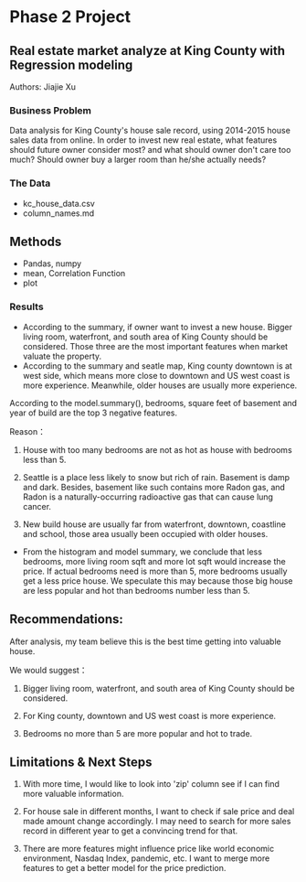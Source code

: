 # Phase 2 Project
##  Real estate market analyze at King County with Regression modeling

Authors: Jiajie Xu

### Business Problem

Data analysis for King County's house sale record, using 2014-2015 house sales data from online. In order to invest new real estate, what features should future owner consider most? and what should owner don't care too much? Should owner buy a larger room than he/she actually needs?

### The Data

* kc_house_data.csv
* column_names.md


## Methods

* Pandas, numpy
* mean, Correlation Function
* plot


### Results

* According to the summary, if owner want to invest a new house. Bigger living room, waterfront, and south area of King County should be considered. Those three are the most important features when market valuate the property.
* According to the summary and seatle map, King county downtown is at west side, which means more close to downtown and US west coast is more experience. Meanwhile, older houses are usually more experience.

According to the model.summary(), bedrooms, square feet of basement and year of build are the top 3 negative features. ​

Reason：​

1. House with too many bedrooms are not as hot as house with bedrooms less than 5. ​

2. Seattle is a place less likely to snow but rich of rain. Basement is damp and dark. Besides, basement like such contains more Radon gas, and Radon is a naturally-occurring radioactive gas that can cause lung cancer. ​

3. New build house are usually far from waterfront, downtown, coastline and school, those area usually been occupied with older houses.

* From the histogram and model summary, we conclude that less bedrooms, more living room sqft and more lot sqft would increase the price. If actual bedrooms need is more than 5, more bedrooms usually get a less price house. We speculate this may because those big house are less popular and hot than bedrooms number less than 5.

## Recommendations:

After analysis, my team believe this is the best time getting into valuable house.

We would suggest：

1. Bigger living room, waterfront, and south area of King County should be considered.

2. For King county, downtown and US west coast is more experience.

3. Bedrooms no more than 5 are more popular and hot to trade.


## Limitations & Next Steps

1. With more time, I would like to look into 'zip' column see if I can find more valuable information.

2. For house sale in different months, I want to check if sale price and deal made amount change accordingly. I may need to search for more sales record in different year to get a convincing trend for that.

3. There are more features might influence price like world economic environment, Nasdaq Index, pandemic, etc. I want to merge more features to get a better model for the price prediction.
